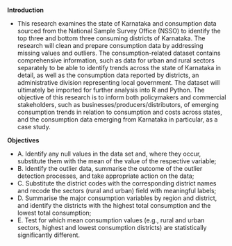 **Introduction**
- This research examines the state of Karnataka and consumption data sourced from the National Sample
Survey Office (NSSO) to identify the top three and bottom three consuming districts of Karnataka. The
research will clean and prepare consumption data by addressing missing values and outliers. The
consumption-related dataset contains comprehensive information, such as data for urban and rural
sectors separately to be able to identify trends across the state of Karnataka in detail, as well as the
consumption data reported by districts, an administrative division representing local government. The
dataset will ultimately be imported for further analysis into R and Python. The objective of this research
is to inform both policymakers and commercial stakeholders, such as businesses/producers/distributors,
of emerging consumption trends in relation to consumption and costs across states, and the consumption
data emerging from Karnataka in particular, as a case study.

**Objectives**
- A. Identify any null values in the data set and, where they occur, substitute them with the mean of
the value of the respective variable;
- B. Identify the outlier data, summarise the outcome of the outlier detection processes, and take
appropriate action on the data;
- C. Substitute the district codes with the corresponding district names and recode the sectors (rural
and urban) field with meaningful labels;
- D. Summarise the major consumption variables by region and district, and identify the districts
with the highest total consumption and the lowest total consumption;
- E. Test for which mean consumption values (e.g., rural and urban sectors, highest and lowest
consumption districts) are statistically significantly different.
